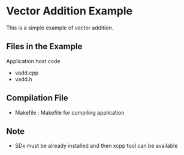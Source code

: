 Vector Addition Example
===============================

This is a simple example of vector addition.

Files in the Example
---------------------
Application host code

- vadd.cpp
- vadd.h


Compilation File
--------------------------------
* Makefile : Makefile for compiling application

Note
--------------------------------
* SDx must be already installed and then xcpp tool can be available 

